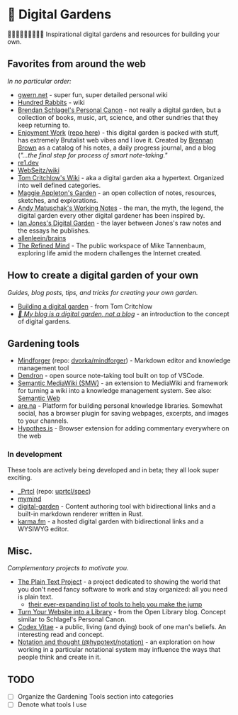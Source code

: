 # 🌿 Digital Gardens
🌻🌼🌺🌷🌿🍄🍄🌳🌱 Inspirational digital gardens and resources for building your own.

## Favorites from around the web
_In no particular order:_

- [gwern.net](https://www.gwern.net/index) - super fun, super detailed personal wiki
- [Hundred Rabbits](https://100r.co/site/home.html) - wiki
- [Brendan Schlagel's Personal Canon](https://www.brendanschlagel.com/canon/) - not really a digital garden, but a collection of books, music, art, science, and other sundries that they keep returning to.
- [Enjoyment Work](https://enjoyment-work.netlify.app/) ([repo here](https://github.com/brennanbrown/enjoyment-work)) - this digital garden is packed with stuff, has extremely Brutalist web vibes and I love it. Created by [Brennan Brown](https://github.com/brennanbrown) as a catalog of his notes, a daily progress journal, and a blog (_"...the final step for process of smart note-taking."_
- [re1.dev](https://re1.dev/wiki/)
- [WebSeitz/wiki](https://web.archive.org/web/20200525141016/http://webseitz.fluxent.com/wiki/FrontPage)
- [Tom Critchlow's Wiki](https://tomcritchlow.com/wiki) - aka a digital garden aka a hypertext. Organized into well defined categories.
- [Maggie Appleton's Garden](https://maggieappleton.com/garden) - an open collection of notes, resources, sketches, and explorations.
- [Andy Matuschak's Working Notes](https://notes.andymatuschak.org/About_these_notes) - the man, the myth, the legend, the digital garden every other digital gardener has been inspired by.
- [Ian Jones's Digital Garden](https://www.ianjones.us/digital-garden) - the layer between Jones's raw notes and the essays he publishes.
- [allenleein/brains](https://github.com/allenleein/brains)
- [The Refined Mind](https://refinedmind.co/) - The public workspace of Mike Tannenbaum, exploring life amid the modern challenges the Internet created.

## How to create a digital garden of your own
_Guides, blog posts, tips, and tricks for creating your own garden._

- [Building a digital garden](https://tomcritchlow.com/2019/02/17/building-digital-garden/) - from Tom Critchlow
- [_🌱 My blog is a digital garden, not a blog_](https://joelhooks.com/digital-garden) - an introduction to the concept of digital gardens.

## Gardening tools
- [Mindforger](https://www.mindforger.com/) (repo: [dvorka/mindforger](https://github.com/dvorka/mindforger)) - Markdown editor and knowledge management tool
- [Dendron](https://dendron.so/) - open source note-taking tool built on top of VSCode.
- [Semantic MediaWiki (SMW)](https://www.semantic-mediawiki.org/wiki/Semantic_MediaWiki) - an extension to MediaWiki and framework for turning a wiki into a knowledge management system. See also: [Semantic Web](https://www.semantic-mediawiki.org/wiki/Special:MyLanguage/Semantic_Web)
- [are.na](https://are.na/) - Platform for building personal knowledge libraries. Somewhat social, has a browser plugin for saving webpages, excerpts, and images to your channels.
- [Hypothes.is](https://web.hypothes.is/) - Browser extension for adding commentary everywhere on the web

### In development
These tools are actively being developed and in beta; they all look super exciting.

- [\_Prtcl](https://www.uprtcl.io/) (repo: [uprtcl/spec](https://github.com/uprtcl/spec))
- [mymind](https://mymind.com/)
- [digital-garden](https://github.com/rust-adventure/digital-garden) - Content authoring tool with bidirectional links and a built-in markdown renderer written in Rust.
- [karma.fm](https://www.karma.fm/) - a hosted digital garden with bidirectional links and a WYSIWYG editor.

## Misc.
_Complementary projects to motivate you._

- [The Plain Text Project](https://plaintextproject.online/index.html) - a project dedicated to showing the world that you don't need fancy software to work and stay organized: all you need is plain text.
  - [their ever-expanding list of tools to help you make the jump](https://plaintextproject.online/tools.html)
- [Turn Your Website into a Library](https://blog.openlibrary.org/2018/05/06/turn-your-website-into-a-library/) - from the Open Library blog. Concept similar to Schlagel's Personal Canon.
- [Codex Vitae](https://paper.dropbox.com/doc/Codex-Vitae-rRJ8akyi4ky4Sdc8CQscV) - a public, living (and dying) book of one man's beliefs. An interesting read and concept.
- [Notation and thought (@hypotext/notation)](https://github.com/hypotext/notation) - an exploration on how working in a particular notational system may influence the ways that people think and create in it.

## TODO
- [ ] Organize the Gardening Tools section into categories
- [ ] Denote what tools I use
